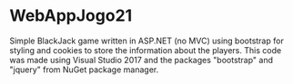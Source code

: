 # WebAppJogo21

Simple BlackJack game written in ASP.NET (no MVC) using bootstrap for styling and cookies to store the information about the players. This code was made using Visual Studio 2017 and the packages "bootstrap" and "jquery" from NuGet package manager.
